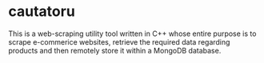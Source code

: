 # cautatoru

This is a web-scraping utility tool written in C++ whose entire purpose is to scrape e-commerice websites, retrieve the required data regarding products and then remotely store it within a MongoDB database.
